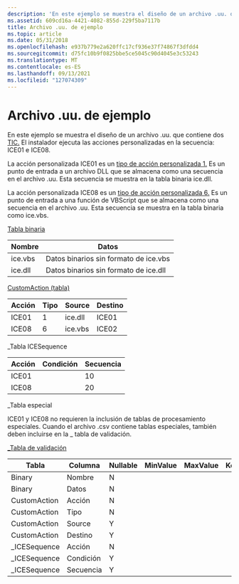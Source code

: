 ```yaml
---
description: 'En este ejemplo se muestra el diseño de un archivo .uu. que contiene dos TIC. El instalador ejecuta las acciones personalizadas en la secuencia: ICE01 e ICE08.'
ms.assetid: 609cd16a-4421-4082-855d-229f5ba7117b
title: Archivo .uu. de ejemplo
ms.topic: article
ms.date: 05/31/2018
ms.openlocfilehash: e937b779e2a620ffc17cf936e37f74867f3dfdd4
ms.sourcegitcommit: d75fc10b9f0825bbe5ce5045c90d4045e3c53243
ms.translationtype: MT
ms.contentlocale: es-ES
ms.lasthandoff: 09/13/2021
ms.locfileid: "127074309"
---
```

# <a name="sample-cub-file"></a>Archivo .uu. de ejemplo

En este ejemplo se muestra el diseño de un archivo .uu. que contiene dos [TIC.](internal-consistency-evaluators-ices.md) El instalador ejecuta las acciones personalizadas en la secuencia: ICE01 e ICE08.

La acción personalizada ICE01 es un [tipo de acción personalizada 1.](custom-action-type-1.md) Es un punto de entrada a un archivo DLL que se almacena como una secuencia en el archivo .uu. Esta secuencia se muestra en la tabla binaria ice.dll.

La acción personalizada ICE08 es un [tipo de acción personalizada 6.](custom-action-type-6.md) Es un punto de entrada a una función de VBScript que se almacena como una secuencia en el archivo .uu. Esta secuencia se muestra en la tabla binaria como ice.vbs.

[Tabla binaria](binary-table.md)



| Nombre    | Datos                               |
|---------|------------------------------------|
| ice.vbs | Datos binarios sin formato de ice.vbs |
| ice.dll | Datos binarios sin formato de ice.dll |



 

[CustomAction (tabla)](customaction-table.md)



| Acción | Tipo | Source  | Destino |
|--------|------|---------|--------|
| ICE01  | 1    | ice.dll | ICE01  |
| ICE08  | 6    | ice.vbs | ICE02  |



 

\_Tabla ICESequence



| Acción | Condición | Secuencia |
|--------|-----------|----------|
| ICE01  |           | 10       |
| ICE08  |           | 20       |



 

\_Tabla especial

ICE01 y ICE08 no requieren la inclusión de tablas de procesamiento especiales. Cuando el archivo .csv contiene tablas especiales, también deben incluirse en la \_ tabla de validación.

[\_Tabla de validación](-validation-table.md)



| Tabla         | Columna    | Nullable | MinValue | MaxValue | KeyTable | KeyColumn | Category                         | Set | Descripción |
|---------------|-----------|----------|----------|----------|----------|-----------|----------------------------------|-----|-------------|
| Binary        | Nombre      | N        |          |          |          |           | [Identificador](identifier.md)     |     |             |
| Binary        | Datos      | N        |          |          |          |           | [Binario](binary.md)             |     |             |
| CustomAction  | Acción    | N        |          |          |          |           | [Identificador](identifier.md)     |     |             |
| CustomAction  | Tipo      | N        |          |          |          |           | [Entero](integer.md)           |     |             |
| CustomAction  | Source    | Y        |          |          |          |           | [CustomSource](customsource.md) |     |             |
| CustomAction  | Destino    | Y        |          |          |          |           | [Formato](formatted.md)       |     |             |
| \_ICESequence | Acción    | N        |          |          |          |           | [Identificador](identifier.md)     |     |             |
| \_ICESequence | Condición | Y        |          |          |          |           | [Condition](condition.md)       |     |             |
| \_ICESequence | Secuencia  | Y        |          |          |          |           | [Entero](integer.md)           |     |             |



 

 

 



